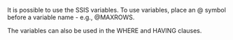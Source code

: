 
It is possible to use the SSIS variables. To use variables, place an @ symbol before a variable name - e.g., @MAXROWS.

The variables can also be used in the WHERE and HAVING clauses.
